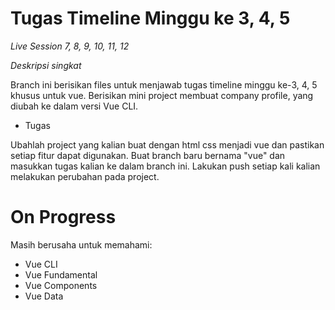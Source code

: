 # Tugas Timeline Minggu ke 3, 4, 5 

_Live Session 7, 8, 9, 10, 11, 12_

_Deskripsi singkat_

Branch ini berisikan files untuk menjawab tugas timeline minggu ke-3, 4, 5 khusus untuk vue. Berisikan mini project membuat company profile, yang diubah ke dalam versi Vue CLI.

* Tugas

Ubahlah project yang kalian buat dengan html css menjadi vue dan pastikan setiap fitur dapat digunakan. Buat branch baru bernama "vue" dan masukkan tugas kalian ke dalam branch ini. Lakukan push setiap kali kalian melakukan perubahan pada project.

# On Progress

Masih berusaha untuk memahami:

* Vue CLI
* Vue Fundamental
* Vue Components
* Vue Data